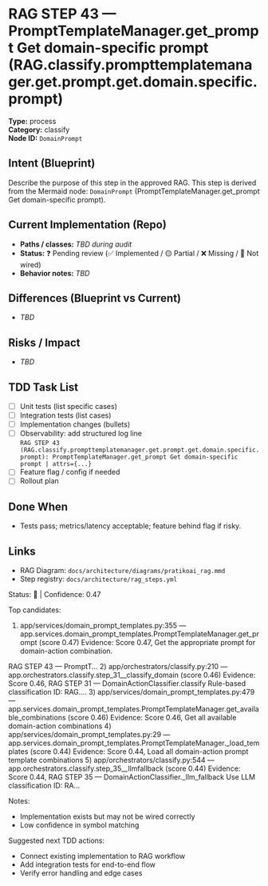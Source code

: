 # RAG STEP 43 — PromptTemplateManager.get_prompt Get domain-specific prompt (RAG.classify.prompttemplatemanager.get.prompt.get.domain.specific.prompt)

**Type:** process  
**Category:** classify  
**Node ID:** `DomainPrompt`

## Intent (Blueprint)
Describe the purpose of this step in the approved RAG. This step is derived from the Mermaid node: `DomainPrompt` (PromptTemplateManager.get_prompt Get domain-specific prompt).

## Current Implementation (Repo)
- **Paths / classes:** _TBD during audit_
- **Status:** ❓ Pending review (✅ Implemented / 🟡 Partial / ❌ Missing / 🔌 Not wired)
- **Behavior notes:** _TBD_

## Differences (Blueprint vs Current)
- _TBD_

## Risks / Impact
- _TBD_

## TDD Task List
- [ ] Unit tests (list specific cases)
- [ ] Integration tests (list cases)
- [ ] Implementation changes (bullets)
- [ ] Observability: add structured log line  
  `RAG STEP 43 (RAG.classify.prompttemplatemanager.get.prompt.get.domain.specific.prompt): PromptTemplateManager.get_prompt Get domain-specific prompt | attrs={...}`
- [ ] Feature flag / config if needed
- [ ] Rollout plan

## Done When
- Tests pass; metrics/latency acceptable; feature behind flag if risky.

## Links
- RAG Diagram: `docs/architecture/diagrams/pratikoai_rag.mmd`
- Step registry: `docs/architecture/rag_steps.yml`


<!-- AUTO-AUDIT:BEGIN -->
Status: 🔌  |  Confidence: 0.47

Top candidates:
1) app/services/domain_prompt_templates.py:355 — app.services.domain_prompt_templates.PromptTemplateManager.get_prompt (score 0.47)
   Evidence: Score 0.47, Get the appropriate prompt for domain-action combination.

RAG STEP 43 — PromptT...
2) app/orchestrators/classify.py:210 — app.orchestrators.classify.step_31__classify_domain (score 0.46)
   Evidence: Score 0.46, RAG STEP 31 — DomainActionClassifier.classify Rule-based classification
ID: RAG....
3) app/services/domain_prompt_templates.py:479 — app.services.domain_prompt_templates.PromptTemplateManager.get_available_combinations (score 0.46)
   Evidence: Score 0.46, Get all available domain-action combinations
4) app/services/domain_prompt_templates.py:29 — app.services.domain_prompt_templates.PromptTemplateManager._load_templates (score 0.44)
   Evidence: Score 0.44, Load all domain-action prompt template combinations
5) app/orchestrators/classify.py:544 — app.orchestrators.classify.step_35__llmfallback (score 0.44)
   Evidence: Score 0.44, RAG STEP 35 — DomainActionClassifier._llm_fallback Use LLM classification
ID: RA...

Notes:
- Implementation exists but may not be wired correctly
- Low confidence in symbol matching

Suggested next TDD actions:
- Connect existing implementation to RAG workflow
- Add integration tests for end-to-end flow
- Verify error handling and edge cases
<!-- AUTO-AUDIT:END -->